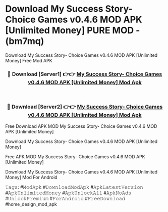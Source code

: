 # Download My Success Story- Choice Games v0.4.6 MOD APK [Unlimited Money] PURE MOD - (bm7mq)
Download My Success Story- Choice Games v0.4.6 MOD APK [Unlimited Money] Free Mod APK

<div align="center">
<h3>🔴 Download [Server1] 👉👉 <a href="https://apk-comot.site?title=My_Success_Story-_Choice_Games_v0.4.6_MOD_APK_[Unlimited_Money]">My Success Story- Choice Games v0.4.6 MOD APK [Unlimited Money] Mod Apk</a></h3><br>

<h3>🔴 Download [Server2] 👉👉 <a href="https://apk-comot.site?title=My_Success_Story-_Choice_Games_v0.4.6_MOD_APK_[Unlimited_Money]">My Success Story- Choice Games v0.4.6 MOD APK [Unlimited Money] Mod Apk</a></h3>
</div>


Free Download APK MOD My Success Story- Choice Games v0.4.6 MOD APK [Unlimited Money]

Download My Success Story- Choice Games v0.4.6 MOD APK [Unlimited Money] 

Free APK MOD My Success Story- Choice Games v0.4.6 MOD APK [Unlimited Money] 

Download My Success Story- Choice Games v0.4.6 MOD APK [Unlimited Money] Mod For Android

𝚃𝚊𝚐𝚜: #𝙼𝚘𝚍𝙰𝚙𝚔 #𝙳𝚘𝚠𝚗𝚕𝚘𝚊𝚍𝙼𝚘𝚍𝙰𝚙𝚔 #𝙰𝚙𝚔𝙻𝚊𝚝𝚎𝚜𝚝𝚅𝚎𝚛𝚜𝚒𝚘𝚗 #𝙰𝚙𝚔𝚄𝚗𝚕𝚒𝚖𝚒𝚝𝚎𝚍𝙼𝚘𝚗𝚎𝚢 #𝙰𝚙𝚔𝚄𝚗𝚕𝚘𝚌𝚔𝙰𝚕𝚕 #𝙰𝚙𝚔𝙽𝚘𝙰𝚍𝚜 #𝚄𝚗𝚕𝚘𝚌𝚔𝙿𝚛𝚎𝚖𝚒𝚞𝚖 #𝙵𝚘𝚛𝙰𝚗𝚍𝚛𝚘𝚒𝚍 #𝙵𝚛𝚎𝚎𝙳𝚘𝚠𝚗𝚕𝚘𝚊𝚍 #home_design_mod_apk